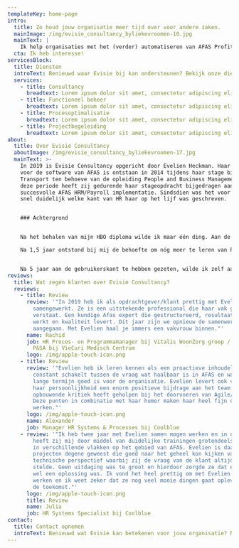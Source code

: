 ```yaml
---
templateKey: home-page
intro:
  title: Zo houd jouw organisatie meer tijd over voor andere zaken.
  mainImage: /img/evisie_consultancy_byliekevroomen-10.jpg
  mainText: |
    Ik help organisaties met het (verder) automatiseren van AFAS Profit.
  cta: Ik heb interesse!
servicesBlock:
  title: Diensten
  introText: Benieuwd waar Evisie bij kan ondersteunen? Bekijk onze diensten!
  services:
    - title: Consultancy
      breadtext: Lorem ipsum dolor sit amet, consectetur adipiscing elit.
    - title: Functioneel beheer
      breadtext: Lorem ipsum dolor sit amet, consectetur adipiscing elit.
    - title: Procesoptimalisatie
      breadtext: Lorem ipsum dolor sit amet, consectetur adipiscing elit.
    - title: Projectbegeleiding
      breadtext: Lorem ipsum dolor sit amet, consectetur adipiscing elit.
about:
  title: Over Evisie Consultancy
  aboutImage: /img/evisie_consultancy_byliekevroomen-17.jpg
  mainText: >-
    In 2019 is Evisie Consultancy opgericht door Evelien Heckman. Haar passie
    voor de software van AFAS is ontstaan in 2014 tijdens haar stage bij Veolia
    Transport ten behoeve van de opleiding People and Business Management. In
    deze periode heeft zij gedurende haar stageopdracht bijgedragen aan een
    succesvolle AFAS HRM/Payroll implementatie. Sindsdien was het voor haar al
    snel duidelijk welke kant van HR haar op het lijf was geschreven. 


    ### Achtergrond


    Na het behalen van mijn HBO diploma wilde ik maar één ding. Aan de slag met AFAS! Ik ben mijn loopbaan begonnen als junior AFAS consultant bij een organisatie die de personele- en financiële administratie verzorgt voor besturen binnen het onderwijs. Daar heb ik de kans gekregen om, door middel van learning on the job, opgeleid te worden door twee AFAS experts. \

    Na 1,5 jaar ontstond bij mij de behoefte om nóg meer te leren van het softwarepakket, ik wilde verder kijken dan alleen de onderwijssector. Dat heeft ertoe doen leiden dat ik in 2017 ben verhuisd van Limburg naar Rotterdam om aan de slag te gaan als HR Systems Specialist bij Coolblue.


    Na 5 jaar aan de gebruikerskant te hebben gezeten, wilde ik zelf aan de slag om andere organisaties (verder) te helpen met AFAS. Inmiddels ben ik nu 1,5 jaar zelfstandig AFAS Specialist en krijg ik enorm veel energie van de diversiteit aan opdrachtgevers en opdrachten. Met mijn verleden als AFAS klant én mijn HR achtergrond, weet ik als geen ander dat het in de praktijk vaak nét even anders werkt. Ik ben daardoor in staat om continu te denken vanuit de klant en zal altijd aan de hand daarvan adviseren over welke oplossingen of keuzes goed zijn voor de organisatie, nu en in de toekomst.
reviews:
  title: Wat zegen klanten over Evisie Consultancy?
  reviews:
    - title: Review
      review: '"In 2019 heb ik als opdrachtgever/klant prettig met Evelien
        samengewerkt. Ze is een uitstekende professional die haar vak goed
        verstaat. Een kundige Afas expert die gestructureerd, resultaatgericht
        werkt en kwaliteit levert. Dit jaar zijn we opnieuw de samenwerking
        aangegaan. Met Evelien haal je immers een vakvrouw binnen."'
      name: Rachid
      job: HR Proces- en Programmamanager bij Vitalis WoonZorg groep / Voormalig Hoofd
        P&SA bij VieCuri Medisch Centrum
      logo: /img/apple-touch-icon.png
    - title: Review
      review: '"Evelien heb ik leren kennen als een proactieve inhoudelijk expert die
        constant schakelt tussen de vraag wat haalbaar is in AFAS en wat op
        lange termijn goed is voor de organisatie. Evelien levert ook vanuit
        haar persoonlijkheid een enorm positieve bijdrage aan het team. De
        opbouwende kritiek heeft geholpen bij het doorvoeren van Agile/Scrum.
        Deze punten in combinatie met haar humor maken haar heel fijn om mee te
        werken."'
      logo: /img/apple-touch-icon.png
      name: Alexander
      job: Manager HR Systems & Processes bij Coolblue
    - review: '"Ik heb twee jaar met Evelien samen mogen werken en in die twee jaar
        heeft zij mij door middel van duidelijke trainingen grotendeels opgeleid
        in verschillende vlakken op het gebied van AFAS. Evelien is daarnaast in
        projecten degene geweest die goed naar het geheel kon kijken vanuit het
        technische perspectief waarbij zij de vraag van de klant altijd voorop
        stelde. Geen uitdaging was te groot en hierdoor zorgde ze dat er altijd
        wel een oplossing was. Ik vond het heel prettig om met Evelien samen te
        werken en ik weet zeker dat ze nog veel mooie dingen gaat opleveren in
        de toekomst."'
      logo: /img/apple-touch-icon.png
      title: Review
      name: Julia
      job: HR Systems Specialist bij Coolblue
contact:
  title: Contact opnemen
  introText: Benieuwd wat Evisie kan betekenen voor jouw organisatie? Neem dan contact op.
---
```

